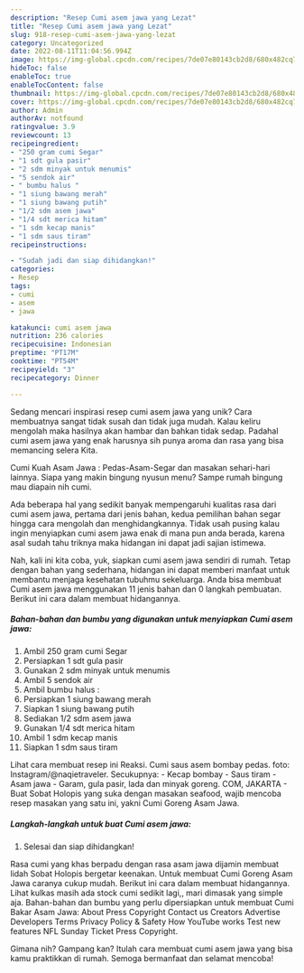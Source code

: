 ```yaml
---
description: "Resep Cumi asem jawa yang Lezat"
title: "Resep Cumi asem jawa yang Lezat"
slug: 918-resep-cumi-asem-jawa-yang-lezat
category: Uncategorized
date: 2022-08-11T11:04:56.994Z
image: https://img-global.cpcdn.com/recipes/7de07e80143cb2d8/680x482cq70/cumi-asem-jawa-foto-resep-utama.jpg
hideToc: false
enableToc: true
enableTocContent: false
thumbnail: https://img-global.cpcdn.com/recipes/7de07e80143cb2d8/680x482cq70/cumi-asem-jawa-foto-resep-utama.jpg
cover: https://img-global.cpcdn.com/recipes/7de07e80143cb2d8/680x482cq70/cumi-asem-jawa-foto-resep-utama.jpg
author: Admin
authorAv: notfound
ratingvalue: 3.9
reviewcount: 13
recipeingredient:
- "250 gram cumi Segar"
- "1 sdt gula pasir"
- "2 sdm minyak untuk menumis"
- "5 sendok air"
- " bumbu halus "
- "1 siung bawang merah"
- "1 siung bawang putih"
- "1/2 sdm asem jawa"
- "1/4 sdt merica hitam"
- "1 sdm kecap manis"
- "1 sdm saus tiram"
recipeinstructions:

- "Sudah jadi dan siap dihidangkan!"
categories:
- Resep
tags:
- cumi
- asem
- jawa

katakunci: cumi asem jawa 
nutrition: 236 calories
recipecuisine: Indonesian
preptime: "PT17M"
cooktime: "PT54M"
recipeyield: "3"
recipecategory: Dinner

---
```





Sedang mencari inspirasi resep cumi asem jawa yang unik? Cara membuatnya sangat tidak susah dan tidak juga mudah. Kalau keliru mengolah maka hasilnya akan hambar dan bahkan tidak sedap. Padahal cumi asem jawa yang enak harusnya sih punya aroma dan rasa yang bisa memancing selera Kita.





Cumi Kuah Asam Jawa : Pedas-Asam-Segar dan masakan sehari-hari lainnya. Siapa yang makin bingung nyusun menu? Sampe rumah bingung mau diapain nih cumi.

Ada beberapa hal yang sedikit banyak mempengaruhi kualitas rasa dari cumi asem jawa, pertama dari jenis bahan, kedua pemilihan bahan segar hingga cara mengolah dan menghidangkannya. Tidak usah pusing kalau ingin menyiapkan cumi asem jawa enak di mana pun anda berada, karena asal sudah tahu triknya maka hidangan ini dapat jadi sajian istimewa.






Nah, kali ini kita coba, yuk, siapkan cumi asem jawa sendiri di rumah. Tetap dengan bahan yang sederhana, hidangan ini dapat memberi manfaat untuk membantu menjaga kesehatan tubuhmu sekeluarga. Anda bisa membuat Cumi asem jawa menggunakan 11 jenis bahan dan 0 langkah pembuatan. Berikut ini cara dalam membuat hidangannya.

<!--inarticleads1-->

##### Bahan-bahan dan bumbu yang digunakan untuk menyiapkan Cumi asem jawa:

1. Ambil 250 gram cumi Segar
1. Persiapkan 1 sdt gula pasir
1. Gunakan 2 sdm minyak untuk menumis
1. Ambil 5 sendok air
1. Ambil  bumbu halus :
1. Persiapkan 1 siung bawang merah
1. Siapkan 1 siung bawang putih
1. Sediakan 1/2 sdm asem jawa
1. Gunakan 1/4 sdt merica hitam
1. Ambil 1 sdm kecap manis
1. Siapkan 1 sdm saus tiram


Lihat cara membuat resep ini Reaksi. Cumi saus asem bombay pedas. foto: Instagram/@naqietraveler. Secukupnya: - Kecap bombay - Saus tiram - Asam jawa - Garam, gula pasir, lada dan minyak goreng. COM, JAKARTA - Buat Sobat Holopis yang suka dengan masakan seafood, wajib mencoba resep masakan yang satu ini, yakni Cumi Goreng Asam Jawa. 

<!--inarticleads2-->

##### Langkah-langkah untuk buat Cumi asem jawa:


1. Selesai dan siap dihidangkan!

Rasa cumi yang khas berpadu dengan rasa asam jawa dijamin membuat lidah Sobat Holopis bergetar keenakan. Untuk membuat Cumi Goreng Asam Jawa caranya cukup mudah. Berikut ini cara dalam membuat hidangannya. Lihat kulkas masih ada stock cumi sedikit lagi,, mari dimasak yang simple aja. Bahan-bahan dan bumbu yang perlu dipersiapkan untuk membuat Cumi Bakar Asam Jawa: About Press Copyright Contact us Creators Advertise Developers Terms Privacy Policy &amp; Safety How YouTube works Test new features NFL Sunday Ticket Press Copyright. 

Gimana nih? Gampang kan? Itulah cara membuat cumi asem jawa yang bisa kamu praktikkan di rumah. Semoga bermanfaat dan selamat mencoba!
